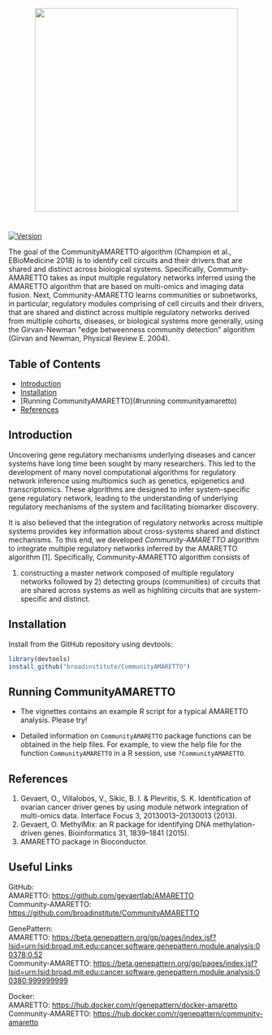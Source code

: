[//]: # (TODO: Bioconductor support?)
[//]: # (TODO: Some examples)

<p align="center">
  <a href="https://github.com/broadinstitute/CommunityAMARETTO/">
    <img height="400" src="https://github.com/broadinstitute/CommunityAMARETTO/blob/develop/inst/extdata/CommunityAMARETTO_logo.png">
  </a>
  <h1 align="center"></h1>
</p>


[![Version](https://img.shields.io/badge/version-0.99.1-lightgrey.svg)]()

The goal of the CommunityAMARETTO algorithm (Champion et al., EBioMedicine 2018) is to identify cell circuits and their drivers that are shared and distinct across biological systems. Specifically, Community-AMARETTO takes as input multiple regulatory networks inferred using the AMARETTO algorithm that are based on multi-omics and imaging data fusion. Next, Community-AMARETTO learns communities or subnetworks, in particular, regulatory modules comprising of cell circuits and their drivers, that are shared and distinct across multiple regulatory networks derived from multiple cohorts, diseases, or biological systems more generally, using the Girvan-Newman "edge betweenness community detection" algorithm (Girvan and Newman, Physical Review E. 2004).

## Table of Contents

- [Introduction](#introduction)
- [Installation](#installation)
- [Running CommunityAMARETTO](#running communityamaretto)
- [References](#references)

## Introduction

Uncovering gene regulatory mechanisms underlying diseases and cancer
systems have long time been sought by many researchers. 
This led to the development of many novel computational algorithms for
regulatory network inference using multiomics such as genetics,
epigenetics and transcriptomics. These algorithms are designed to infer
system-specific gene regulatory network, leading to the understanding
of underlying regulatory mechanisms of the system and facilitating
biomarker discovery.

It is also believed that the integration of regulatory networks across
multiple systems provides key information about cross-systems shared
and distinct mechanisms. To this end, we developed *Community-AMARETTO*
algorithm to integrate multiple regulatory networks inferred by the
AMARETTO algorithm [1]. Specifically, Community-AMARETTO algorithm consists of
1) constructing a master network composed of multiple regulatory networks
followed by 2) detecting groups (communities) of circuits that are shared
across systems as well as highliting circuits that are system-specific
and distinct. 

## Installation

Install from the GitHub repository using devtools:

``` r
library(devtools)
install_github("broadinstitute/CommunityAMARETTO")
```

## Running CommunityAMARETTO

* The vignettes contains an example R script for a typical AMARETTO analysis. Please try!

* Detailed information on `CommunityAMARETTO` package functions can be obtained in the help files. For example, to view the help file for the function `CommunityAMARETTO` in a R session, use `?CommunityAMARETTO`.

## References


1.	Gevaert, O., Villalobos, V., Sikic, B. I. & Plevritis, S. K. Identification of ovarian cancer driver genes by using module network integration of multi-omics data. Interface Focus 3, 20130013–20130013 (2013).
2.	Gevaert, O. MethylMix: an R package for identifying DNA methylation-driven genes. Bioinformatics 31, 1839–1841 (2015).
3. AMARETTO package in Bioconductor.

## Useful Links

GitHub:<br/>
AMARETTO: https://github.com/gevaertlab/AMARETTO<br/>
Community-AMARETTO: https://github.com/broadinstitute/CommunityAMARETTO

GenePattern: <under development><br/>
AMARETTO: https://beta.genepattern.org/gp/pages/index.jsf?lsid=urn:lsid:broad.mit.edu:cancer.software.genepattern.module.analysis:00378:0.52<br/>
Community-AMARETTO: https://beta.genepattern.org/gp/pages/index.jsf?lsid=urn:lsid:broad.mit.edu:cancer.software.genepattern.module.analysis:00380:999999999
  
Docker: <under development><br/>
AMARETTO: https://hub.docker.com/r/genepattern/docker-amaretto<br/>
Community-AMARETTO: https://hub.docker.com/r/genepattern/community-amaretto

